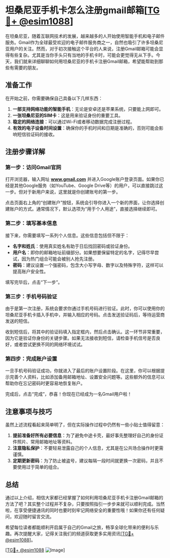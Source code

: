 # 坦桑尼亚手机卡怎么注册gmail邮箱[[TG💪+ @esim1088](https://t.me/s/esim1088)]

在坦桑尼亚，随着互联网技术的发展，越来越多的人开始使用智能手机和电子邮件服务。Gmail作为全球最受欢迎的电子邮件服务商之一，自然也吸引了许多坦桑尼亚用户的关注。然而，对于初次接触这个平台的人来说，注册Gmail邮箱可能会显得有些复杂。尤其是当你手头只有当地的手机卡时，可能会更觉得无从下手。今天，我们就来详细聊聊如何用坦桑尼亚的手机卡注册Gmail邮箱，希望能帮助到那些有需要的朋友。

## 准备工作

在开始之前，你需要确保自己具备以下几样东西：

1. **一部支持网络功能的智能手机**：无论是安卓还是苹果系统，只要能上网即可。
2. **一张坦桑尼亚的SIM卡**：这是用来验证身份的重要工具。
3. **稳定的网络连接**：可以通过Wi-Fi或者移动数据完成注册过程。
4. **有效的电子设备时间设置**：确保你的手机时间和日期是准确的，否则可能会影响短信验证码的接收。

## 注册步骤详解

### 第一步：访问Gmail官网

打开浏览器，输入网址 **www.gmail.com** 并进入Google账户登录页面。如果你已经是其他Google服务（如YouTube、Google Drive等）的用户，可以直接跳过这一步。但对于新用户来说，这里就是你创建账号的第一步。

点击页面右上角的“创建账户”按钮，系统会引导你进入一个新的界面，让你选择创建账户的方式。通常情况下，默认选项为“用于个人用途”，直接选择继续即可。

### 第二步：填写基本信息

接下来，你需要填写一系列个人信息。这些信息包括但不限于：

- **名字和姓氏**：使用真实姓名有助于日后找回密码或验证身份。
- **用户名**：即你的邮箱地址前缀部分。如果想要保留特定的名字，记得尽早尝试，因为热门组合可能会被别人抢先注册。
- **密码**：建议设置一个强密码，包含大小写字母、数字以及特殊字符，这样可以提高账户安全性。

填写完毕后，点击“下一步”。

### 第三步：手机号码验证

由于是第一次注册，系统会要求你通过手机号码进行验证。此时，你可以使用你的坦桑尼亚手机卡插入手机中，并输入相应的号码。点击发送验证码后，等待运营商发送的短信。

收到短信后，将其中的验证码填入指定框内，然后点击确认。这一环节非常重要，因为它是验证你身份的关键步骤。如果无法接收到短信，请检查手机信号是否良好，或者尝试更换不同的网络环境试试。

### 第四步：完成账户设置

一旦手机号码验证成功，你就进入了最后的账户设置阶段。在这里，你可以根据提示完善个人资料，比如添加备用邮箱地址、设置安全问题等。这些额外的信息可以帮助你在忘记密码时更容易地恢复账户。

完成后，点击“完成”，恭喜！你现在已经成为一名Gmail用户啦！

## 注意事项与技巧

虽然上述流程看起来简单明了，但在实际操作过程中仍然有一些小贴士值得留意：

1. **提前准备好所有必要信息**：为了避免中途卡壳，最好事先整理好自己的身份证件照片、常用邮箱地址等资料。
2. **注意隐私保护**：不要轻易泄露自己的个人信息，尤其是在公共场合操作时更需谨慎。
3. **定期更新密码**：为了防止被盗号，建议每隔一段时间就更换一次密码，并且不要使用过于简单的组合。

## 总结

通过以上介绍，相信大家都已经掌握了如何利用坦桑尼亚手机卡注册Gmail邮箱的方法了吧？其实整个过程并不复杂，只要按照指引一步步来就可以顺利完成。当然啦，在享受便捷通讯的同时也要时刻牢记网络安全的重要性哦！如果你还有任何疑问，欢迎随时留言交流。

希望每位读者都能顺利开启属于自己的Gmail之旅，畅享全球化带来的便利与乐趣。再次提醒大家，记得关注我们的频道获取更多实用资讯[[TG💪+ @esim1088](https://t.me/s/esim1088)]。

[[TG💪+ @esim1088](https://t.me/s/esim1088) ![Image](https://i.postimg.cc/4NQfJmqS/Snipaste-2025-05-13-00-14-12.png)]